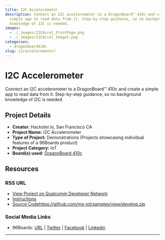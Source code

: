```yaml
---
title: I2C Accelerometer
description: Connect an I2C accelerometer to a DragonBoard™ 410c and create a
  simple app to read data from it. Step-by-step guidance, so no background
  knowledge of I2C is needed.
images:
  - ./_images/I2CAccel_FrontPage.png
  - ./_images/I2CAccel_Image1.png
categories:
  - dragonboard410c
slug: i2caccelerometer/
---
```


# I2C Accelerometer

Connect an I2C accelerometer to a DragonBoard™ 410c and create a simple app to read data from it. Step-by-step guidance, so no background knowledge of I2C is needed.

## Project Details

- **Creator:** Hackster.io, San Francisco CA
- **Project Name:** I2C Accelerometer
- **Type of Project:** Demonstrations (Projects showcasing individual features of a 96Boards product)
- **Project Category:** IoT
- **Board(s) used:** [DragonBoard 410c](https://www.96boards.org/product/dragonboard410c/)

## Resources

### RSS URL

- [View Project on Qualcomm Developer Network](https://developer.qualcomm.com/project/i2c-accelerometer)
- [Instructions](https://www.hackster.io/4360/i2c-accelerometer-564b34?offset=0&ref=search&ref_id=dragonboard)
- [Source Code]()https://github.com/ms-iot/samples/view/develop.zip

### Social Media Links

- 96Boards: [URL](https://www.96boards.org/) &#124; [Twitter](https://twitter.com/96boards) &#124; [Facebook](https://www.facebook.com/96Boards) &#124; [Linkedin](https://www.linkedin.com/company/{{site.linkedin_username}}/)

---
